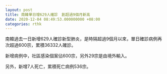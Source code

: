 ```yaml
---
layout: post
title: 南韓單日增629人確診　創超過9個月新高
date: 2020-12-04 08:49:53.000000000 +08:00
categories: rthk
---
```


南韓過去一日新增629人確診新型肺炎，是時隔超過9個月以來，單日確診病例再次超過600宗，累積36332人確診。

新增病例中，社區感染個案佔600宗，另外29宗是由境外輸入。

另外，新增7人死亡，累積死亡病例536宗。
